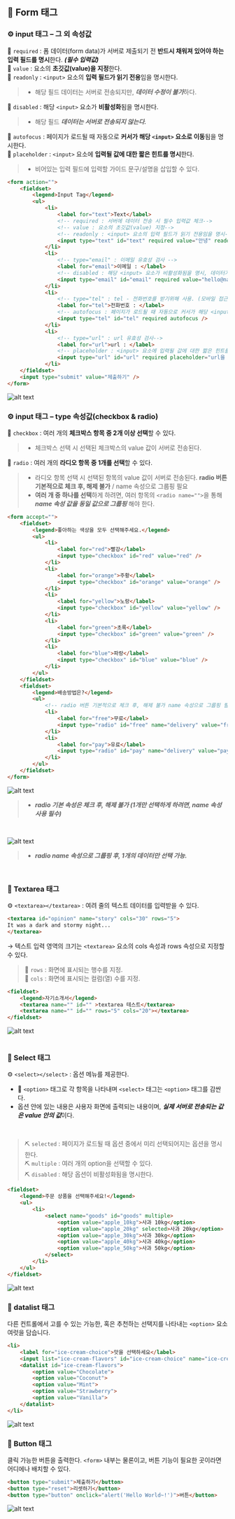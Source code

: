 ## 🤖 Form 태그
### ⚙️ input 태그 – 그 외 속성값 
🔩 `required` : 폼 데이터(form data)가 서버로 제출되기 전 **반드시 채워져 있어야 하는 입력 필드를 명시**한다. ***(필수 입력값)*** <br>
🔩 `value` : 요소의 **초깃값(value)을 지정**한다. <br>
🔩 `readonly` : `<input>` 요소의 **입력 필드가 읽기 전용**임을 명시한다.
> - 해당 필드 데이터는 서버로 전송되지만, ***데이터 수정이 불가***하다.  <br>

🔩 `disabled` : 해당 `<input>` 요소가 **비활성화**됨을 명시한다. 
> - 해당 필드 ***데이터는 서버로 전송되지 않는다.*** <br>

🔩 `autofocus` : 페이지가 로드될 때 자동으로 **커서가 해당 `<input>` 요소로 이동**됨을 명시한다. <br>
🔩 `placeholder` : `<input>` 요소에 **입력될 값에 대한 짧은 힌트를 명시**한다. 
> - 비어있는 입력 필드에 입력할 가이드 문구/설명을 삽입할 수 있다. <br>

```html
<form action="">
    <fieldset>
        <legend>Input Tag</legend>
        <ul>
            <li>
                <label for="text">Text</label>
                <!-- required : 서버에 데이터 전송 시 필수 입력값 체크-->
                <!-- value : 요소의 초깃값(value) 지정-->
                <!-- readonly : <input> 요소의 입력 필드가 읽기 전용임을 명시-->
                <input type="text" id="text" required value="안녕" readonly /> 
            </li>
            <li>
                <!-- type="email" : 이메일 유효성 검사 -->
                <label for="email">이메일 : </label>
                <!-- disabled : 해당 <input> 요소가 비활성화됨을 명시, 데이터가 서버로 전송 x-->
                <input type="email" id="email" required value="hello@naver.com" disabled/>
            </li>    
            <li>
                <!-- type="tel" : tel - 전화번호를 받기위해 사용. (모바일 접근시 키패드가 다름) -->
                <label for="tel">전화번호 : </label>
                <!-- autofocus : 페이지가 로드될 때 자동으로 커서가 해당 <input> 요소로 이동됨을 명시-->
                <input type="tel" id="tel" required autofocus /> 
            </li>
            <li>
                <!-- type="url" : url 유효성 검사-->
                <label for="url">url : </label>
                <!-- placeholder : <input> 요소에 입력될 값에 대한 짧은 힌트를 명시, 비어있는 입력 필드에 입력할 가이드 문구/설명을 삽입할 수 있다. -->
                <input type="url" id="url" required placeholder="url을 입력해주세요"/> 
            </li>
    </fieldset>
    <input type="submit" value="제출하기" />
</form>
```
![alt text](./img/img1.png)
<br>

### ⚙️ input 태그 – type 속성값(checkbox & radio) 
🔩 `checkbox` : 여러 개의 **체크박스 항목 중 2개 이상 선택**할 수 있다. 
> - 체크박스 선택 시 선택된 체크박스의 value 값이 서버로 전송된다. <br>

🔩 `radio` : 여러 개의 **라디오 항목 중 1개를 선택**할 수 있다. 
> - 라디오 항목 선택 시 선택된 항목의 value 값이 서버로 전송된다. **radio 버튼 기본적으로 체크 후, 해제 불가** / name 속성으로 그룹핑 필요
> - **여러 개 중 하나를 선택**하게 하려면, 여러 항목의 `<radio name="">`을 통해 ***name 속성 값을 동일 값으로 그룹핑*** 해야 한다. <br>
```html
<form accept="">
    <fieldset>
        <legend>좋아하는 색상을 모두 선택해주세요.</legend>
        <ul>
            <li>
                <label for="red">빨강</label>
                <input type="checkbox" id="red" value="red" />
            </li>
            <li>
                <label for="orange">주황</label>
                <input type="checkbox" id="orange" value="orange" />
            </li>
            <li>
                <label for="yellow">노랑</label>
                <input type="checkbox" id="yellow" value="yellow" />
            </li>
            <li>
                <label for="green">초록</label>
                <input type="checkbox" id="green" value="green" />
            </li>
            <li>
                <label for="blue">파랑</label>
                <input type="checkbox" id="blue" value="blue" />
            </li>
        </ul>
    </fieldset>
    <fieldset>
        <legend>배송방법은?</legend>
        <ul>
            <!-- radio 버튼 기본적으로 체크 후, 해제 불가 name 속성으로 그룹핑 필요-->
            <li>
                <label for="free">무료</label>
                <input type="radio" id="free" name="delivery" value="free" />
            </li>
            <li>
                <label for="pay">유료</label>
                <input type="radio" id="pay" name="delivery" value="pay" />
            </li>
        </ul>
    </fieldset>
</form>
```
![alt text](./img/img2.png)
> - ***radio 기본 속성은 체크 후, 해제 불가 (1개만 선택하게 하려면, name 속성 사용 필수)*** <br>

<br>

![alt text](./img/img3.png)
> - ***radio name 속성으로 그룹핑 후, 1개의 데이터만 선택 가능.*** <br>

<br>

### 🎱 Textarea 태그 
⚙️ `<textarea></textarea>` : 여려 줄의 텍스트 데이터를 입력받을 수 있다.

```html
<textarea id="opinion" name="story" cols="30" rows="5">
It was a dark and stormy night...
</textarea>
```
→  텍스트 입력 영역의 크기는 `<textarea>` 요소의 cols 속성과 rows 속성으로 지정할 수 있다. <br>

> 🔩 `rows` : 화면에 표시되는 행수를 지정. <br>
> 🔩 `cols` : 화면에 표시되는 컬럼(열) 수를 지정. <br>
```html
<fieldset>
    <legend>자기소개서</legend>
    <textarea name="" id="" >textarea 테스트</textarea>
    <textarea name="" id="" rows="5" cols="20"></textarea>
</fieldset>
```
![alt text](./img/img4.png)
<br>
<br>

### 🎱 Select 태그 
⚙️ `<select></select>` : 옵션 메뉴를 제공한다. 
- 🔩 `<option>` 태그로 각 항목을 나타내며 `<select>` 태그는 `<option>` 태그를 감싼다.
- 옵션 안에 있는 내용은 사용자 화면에 출력되는 내용이며, ***실제 서버로 전송되는 값은 value 안의 값***이다. <br>
<br>

> ⛏️ `selected` : 페이지가 로드될 때 옵션 중에서 미리 선택되어지는 옵션을 명시한다. <br>
> ⛏️ `multiple` : 여러 개의 option을 선택할 수 있다. <br>
> ⛏️ `disabled` : 해당 옵션이 비활성화됨을 명시한다. <br>

```html
<fieldset>
    <legend>주문 상품을 선택해주세요!</legend>
    <ul>
        <li>
            <select name="goods" id="goods" multiple>
                <option value="apple_10kg">사과 10kg</option>
                <option value="apple_20kg" selected>사과 20kg</option>
                <option value="apple_30kg">사과 30kg</option>
                <option value="apple_40kg">사과 40kg</option>
                <option value="apple_50kg">사과 50kg</option>
            </select>
        </li>
    </ul>
</fieldset>
```
![alt text](./img/img5.png)
<br>

### 🎱 datalist 태그 
다른 컨트롤에서 고를 수 있는 가능한, 혹은 추천하는 선택지를 나타내는 `<option>` 요소 여럿을 담습니다. <br>

```html
<li>
    <label for="ice-cream-choice">맛을 선택하세요</label>
    <input list="ice-cream-flavors" id="ice-cream-choice" name="ice-cream-choice" />
    <datalist id="ice-cream-flavors">
        <option value="Chocolate">
        <option value="Coconut">
        <option value="Mint">
        <option value="Strawberry">
        <option value="Vanilla">
    </datalist>
</li>
```
![alt text](./img/img6.png)
<br>

### 🎱 Button 태그 
클릭 가능한 버튼을 출력한다. `<form>` 내부는 물론이고, 버튼 기능이 필요한 곳이라면 어디에나 배치할 수 있다. <br>

```html
<button type="submit">제출하기</button>
<button type="reset">리셋하기</button>
<button type="button" onclick="alert('Hello World~!')">버튼</button>
```
![alt text](./img/img7.png)
<br>